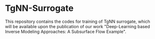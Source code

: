 # TgNN-Surrogate
This repository contains the codes for training of TgNN surrogate, which will be available upon the publication of our work "Deep-Learning based Inverse Modeling Approaches:
A Subsurface Flow Example".
